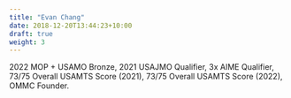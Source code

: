 ```yaml
---
title: "Evan Chang"
date: 2018-12-20T13:44:23+10:00
draft: true
weight: 3
---
```


2022 MOP + USAMO Bronze, 2021 USAJMO Qualifier, 3x AIME Qualifier, 73/75 Overall USAMTS Score (2021), 73/75 Overall USAMTS Score (2022), OMMC Founder.
